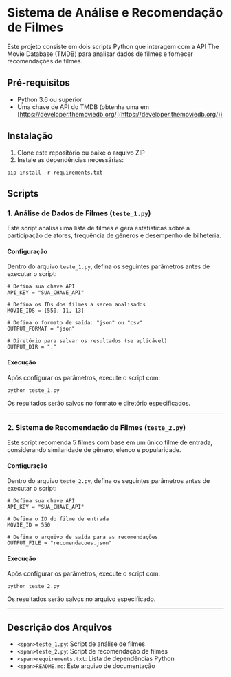 # Sistema de Análise e Recomendação de Filmes

Este projeto consiste em dois scripts Python que interagem com a API The Movie Database (TMDB) para analisar dados de filmes e fornecer recomendações de filmes.

## Pré-requisitos

* Python 3.6 ou superior
* Uma chave de API do TMDB (obtenha uma em [https://developer.themoviedb.org/](https://developer.themoviedb.org/))

## Instalação

1. Clone este repositório ou baixe o arquivo ZIP
2. Instale as dependências necessárias:

```
pip install -r requirements.txt
```

## Scripts

### 1. Análise de Dados de Filmes (`teste_1.py`)

Este script analisa uma lista de filmes e gera estatísticas sobre a participação de atores, frequência de gêneros e desempenho de bilheteria.

#### Configuração

Dentro do arquivo `teste_1.py`, defina os seguintes parâmetros antes de executar o script:

```
# Defina sua chave API
API_KEY = "SUA_CHAVE_API"

# Defina os IDs dos filmes a serem analisados
MOVIE_IDS = [550, 11, 13]

# Defina o formato de saída: "json" ou "csv"
OUTPUT_FORMAT = "json"

# Diretório para salvar os resultados (se aplicável)
OUTPUT_DIR = "."
```

#### Execução

Após configurar os parâmetros, execute o script com:

```
python teste_1.py
```

Os resultados serão salvos no formato e diretório especificados.

---

### 2. Sistema de Recomendação de Filmes (`teste_2.py`)

Este script recomenda 5 filmes com base em um único filme de entrada, considerando similaridade de gênero, elenco e popularidade.

#### Configuração

Dentro do arquivo `teste_2.py`, defina os seguintes parâmetros antes de executar o script:

```
# Defina sua chave API
API_KEY = "SUA_CHAVE_API"

# Defina o ID do filme de entrada
MOVIE_ID = 550

# Defina o arquivo de saída para as recomendações
OUTPUT_FILE = "recomendacoes.json"
```

#### Execução

Após configurar os parâmetros, execute o script com:

```
python teste_2.py
```

Os resultados serão salvos no arquivo especificado.

---

## Descrição dos Arquivos

* `<span>teste_1.py`: Script de análise de filmes
* `<span>teste_2.py`: Script de recomendação de filmes
* `<span>requirements.txt`: Lista de dependências Python
* `<span>README.md`: Este arquivo de documentação
